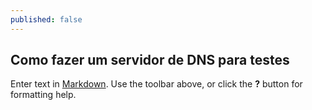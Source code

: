 ```yaml
---
published: false
---
```

## Como fazer um servidor de DNS para testes




Enter text in [Markdown](http://daringfireball.net/projects/markdown/). Use the toolbar above, or click the **?** button for formatting help.
